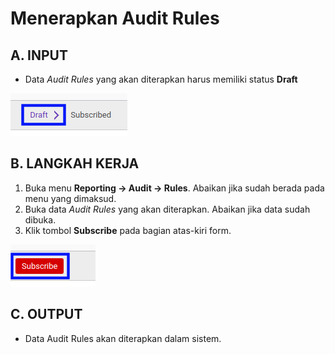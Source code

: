 # Menerapkan Audit Rules

## A. INPUT

* Data *Audit Rules* yang akan diterapkan harus memiliki status **Draft**

![](../img/audit-rules/status-input-draft.png)

## B. LANGKAH KERJA

1. Buka menu **Reporting -> Audit -> Rules**. Abaikan jika sudah berada pada menu yang dimaksud.
2. Buka data *Audit Rules* yang akan diterapkan. Abaikan jika data sudah dibuka.
3. Klik tombol **Subscribe** pada bagian atas-kiri form.

![](../img/audit-rules/tombol-subscribe.png)

## C. OUTPUT

* Data Audit Rules akan diterapkan dalam sistem.
